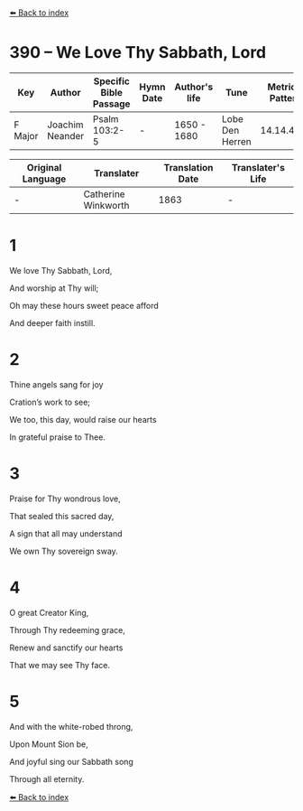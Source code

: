 [⬅️ Back to index](../README.md)

# 390 – We Love Thy Sabbath, Lord

Key | Author   | Specific Bible Passage     |Hymn Date |Author's life |Tune |Metrical Pattern   |Composer/Source                                                                                        
-- | --------- | ---------------------------|----------|--------------|-----|-------------------|-------------   
F Major  | Joachim Neander      | Psalm 103:2-5 | -  | 1650 - 1680 | Lobe Den Herren | 14.14.4.7.8 | Chorale Book for England, 1863 

Original Language | Translater | Translation Date   | Translater's Life     
----------------- | --------- | --------------------|-------------   
\-  | Catherine Winkworth      | 1863 | -  | 1827 - 1878 



# 1

We love Thy Sabbath, Lord,

And worship at Thy will;

Oh may these hours sweet peace afford

And deeper faith instill.



# 2

Thine angels sang for joy

Cration’s work to see;

We too, this day, would raise our hearts

In grateful praise to Thee.



# 3

Praise for Thy wondrous love,

That sealed this sacred day,

A sign that all may understand

We own Thy sovereign sway.



# 4

O great Creator King,

Through Thy redeeming grace,

Renew and sanctify our hearts

That we may see Thy face.



# 5

And with the white-robed throng,

Upon Mount Sion be,

And joyful sing our Sabbath song

Through all eternity.

[⬅️ Back to index](../README.md)
